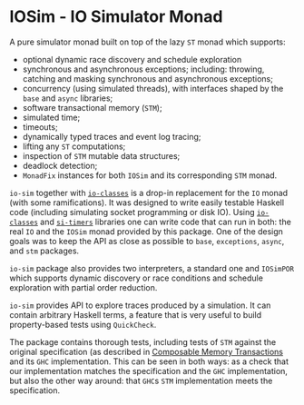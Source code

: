 # IOSim - IO Simulator Monad

A pure simulator monad built on top of the lazy `ST` monad which supports:

  * optional dynamic race discovery and schedule exploration
  * synchronous and asynchronous exceptions; including: throwing, catching and
    masking synchronous and asynchronous exceptions;
  * concurrency (using simulated threads), with interfaces shaped by the
    `base` and `async` libraries;
  * software transactional memory (`STM`);
  * simulated time;
  * timeouts;
  * dynamically typed traces and event log tracing;
  * lifting any `ST` computations;
  * inspection of `STM` mutable data structures;
  * deadlock detection;
  * `MonadFix` instances for both `IOSim` and its corresponding `STM` monad.

`io-sim` together with [`io-classes`] is a drop-in replacement for the `IO`
monad (with some ramifications).  It was designed to write easily testable
Haskell code (including simulating socket programming or disk IO).  Using
[`io-classes`] and [`si-timers`] libraries one can write code that can run in
both: the real `IO` and the `IOSim` monad provided by this package.  One of the
design goals was to keep the API as close as possible to `base`, `exceptions`,
`async`, and `stm` packages.

`io-sim` package also provides two interpreters, a standard one and `IOSimPOR`
which supports dynamic discovery or race conditions and schedule exploration
with partial order reduction.

`io-sim` provides API to explore traces produced by a simulation.  It can
contain arbitrary Haskell terms, a feature that is very useful to build
property-based tests using `QuickCheck`.

The package contains thorough tests, including tests of `STM` against the
original specification (as described in [Composable Memory
Transactions](https://research.microsoft.com/en-us/um/people/simonpj/papers/stm/stm.pdf)
and its `GHC` implementation.  This can be seen in both ways: as a check that
our implementation matches the specification and the `GHC` implementation, but
also the other way around: that `GHC`s `STM` implementation meets the
specification.

[`io-classes`]: https://hackage.haskell.org/package/io-classes
[`si-timers`]: https://hackage.haskell.org/package/si-timers
